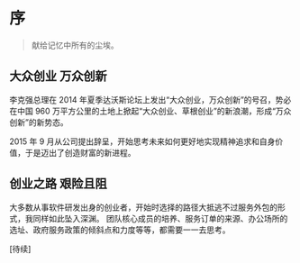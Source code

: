 # 序

> 献给记忆中所有的尘埃。

## 大众创业 万众创新

李克强总理在 2014 年夏季达沃斯论坛上发出“大众创业，万众创新”的号召，势必在中国 960 万平方公里的土地上掀起“大众创业、草根创业”的新浪潮，形成“万众创新”的新势态。

2015 年 9 月从公司提出辞呈，开始思考未来如何更好地实现精神追求和自身价值，于是迈出了创造财富的新进程。

## 创业之路 艰险且阻

大多数从事软件研发出身的创业者，开始时选择的路径大抵逃不过服务外包的形式，我同样如此坠入深渊。
团队核心成员的培养、服务订单的来源、办公场所的选址、政府服务政策的倾斜点和力度等等，都需要一一去思考。

<!-- 从我作为曾经打工者的角度来看，培养团队核心成员是简单易行的事情，毕竟不用去考虑人员薪资问题，实属不行也可以做些思想工作清退不合格的人选。但当公司是属于自己时，这个问题显然没有那么简单。曾经有专业的 HR 团队为你排忧解难，现在只有自己。

曾经招聘过一名 UI 设计人员，学历不高，但胜在行伍出身，我浅显的认为技能不行还尚可培养。前前后后分配了多项任务，包含定义“**应用设计规范、使用已定义好的规范进行不同应用的设计**”，很显然这并不是他之所长。本着培养的心态（现在看来则是心慈手软）开始安排他自行学习，无论是上班还是下班，我都付出了不菲的代价。终究在一个月后矛盾凸显，似乎任何设计任务经他之手能够做的一团糟，我才猛然意识到应该淘汰他了。 -->

[待续]